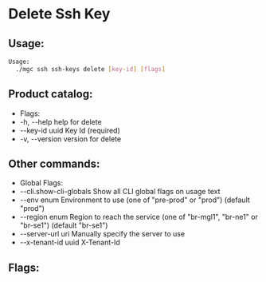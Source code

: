 # Delete Ssh Key

## Usage:
```bash
Usage:
  ./mgc ssh ssh-keys delete [key-id] [flags]
```

## Product catalog:
- Flags:
- -h, --help          help for delete
- --key-id uuid   Key Id (required)
- -v, --version       version for delete

## Other commands:
- Global Flags:
- --cli.show-cli-globals   Show all CLI global flags on usage text
- --env enum               Environment to use (one of "pre-prod" or "prod") (default "prod")
- --region enum            Region to reach the service (one of "br-mgl1", "br-ne1" or "br-se1") (default "br-se1")
- --server-url uri         Manually specify the server to use
- --x-tenant-id uuid       X-Tenant-Id

## Flags:
```bash

```

